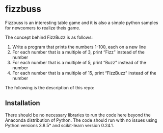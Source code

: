 # fizzbuss

Fizzbuss is an interesting table game and it is also a simple python samples for newcomers to realize theis game. 

The concept behind FizzBuzz is as follows:

1. Write a program that prints the numbers 1-100, each on a new line
2. For each number that is a multiple of 3, print “Fizz” instead of the number
3. For each number that is a multiple of 5, print “Buzz” instead of the number
4. For each number that is a multiple of 15, print “FizzBuzz” instead of the number

The following is the description of this repo:

## Installation <a name="installation"></a>

There should be no necessary libraries to run the code here beyond the Anaconda distribution of Python. The code should run with no issues using Python versions 3.8.5* and scikit-learn version 0.24.1.
